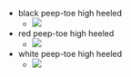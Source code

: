 - black peep-toe high heeled
    - ![](https://firebasestorage.googleapis.com/v0/b/firescript-577a2.appspot.com/o/imgs%2Fapp%2FXELiu-NovaKG%2FqZPlY648iJ.png?alt=media&token=9e114704-e627-41b1-aa73-7ca7fc75407e)
- red peep-toe high heeled
    - ![](https://firebasestorage.googleapis.com/v0/b/firescript-577a2.appspot.com/o/imgs%2Fapp%2FXELiu-NovaKG%2FwTu9o4DVfO.png?alt=media&token=36f65a60-c365-46ec-ac5c-20473f561024)
- white peep-toe high heeled
    - ![](https://firebasestorage.googleapis.com/v0/b/firescript-577a2.appspot.com/o/imgs%2Fapp%2FXELiu-NovaKG%2FL9to4BP7Ch.png?alt=media&token=b72f0f9b-d363-4713-9719-aed40ac77c91)
